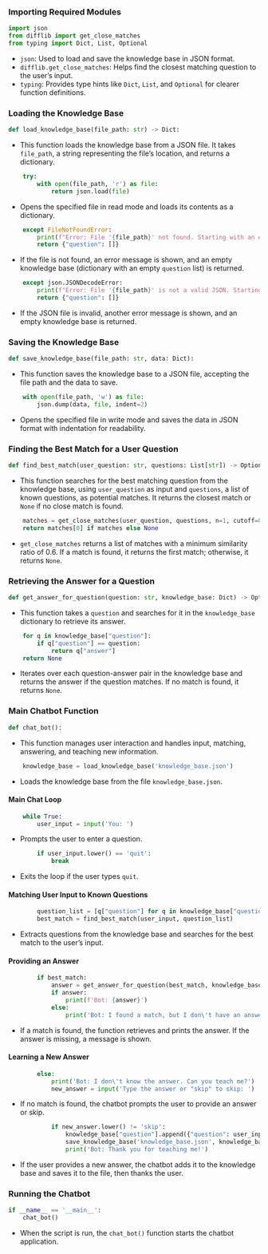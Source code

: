 ### Importing Required Modules
```python
import json
from difflib import get_close_matches
from typing import Dict, List, Optional
```
- `json`: Used to load and save the knowledge base in JSON format.
- `difflib.get_close_matches`: Helps find the closest matching question to the user’s input.
- `typing`: Provides type hints like `Dict`, `List`, and `Optional` for clearer function definitions.

### Loading the Knowledge Base
```python
def load_knowledge_base(file_path: str) -> Dict:
```
- This function loads the knowledge base from a JSON file. It takes `file_path`, a string representing the file’s location, and returns a dictionary.

```python
    try:
        with open(file_path, 'r') as file:
            return json.load(file)
```
- Opens the specified file in read mode and loads its contents as a dictionary.

```python
    except FileNotFoundError:
        print(f"Error: File '{file_path}' not found. Starting with an empty knowledge base.")
        return {"question": []}
```
- If the file is not found, an error message is shown, and an empty knowledge base (dictionary with an empty `question` list) is returned.

```python
    except json.JSONDecodeError:
        print(f"Error: File '{file_path}' is not a valid JSON. Starting with an empty knowledge base.")
        return {"question": []}
```
- If the JSON file is invalid, another error message is shown, and an empty knowledge base is returned.

### Saving the Knowledge Base
```python
def save_knowledge_base(file_path: str, data: Dict):
```
- This function saves the knowledge base to a JSON file, accepting the file path and the data to save.

```python
    with open(file_path, 'w') as file:
        json.dump(data, file, indent=2)
```
- Opens the specified file in write mode and saves the data in JSON format with indentation for readability.

### Finding the Best Match for a User Question
```python
def find_best_match(user_question: str, questions: List[str]) -> Optional[str]:
```
- This function searches for the best matching question from the knowledge base, using `user_question` as input and `questions`, a list of known questions, as potential matches. It returns the closest match or `None` if no close match is found.

```python
    matches = get_close_matches(user_question, questions, n=1, cutoff=0.6)
    return matches[0] if matches else None
```
- `get_close_matches` returns a list of matches with a minimum similarity ratio of 0.6. If a match is found, it returns the first match; otherwise, it returns `None`.

### Retrieving the Answer for a Question
```python
def get_answer_for_question(question: str, knowledge_base: Dict) -> Optional[str]:
```
- This function takes a `question` and searches for it in the `knowledge_base` dictionary to retrieve its answer.

```python
    for q in knowledge_base["question"]:
        if q["question"] == question:
            return q["answer"]
    return None
```
- Iterates over each question-answer pair in the knowledge base and returns the answer if the question matches. If no match is found, it returns `None`.

### Main Chatbot Function
```python
def chat_bot():
```
- This function manages user interaction and handles input, matching, answering, and teaching new information.

```python
    knowledge_base = load_knowledge_base('knowledge_base.json')
```
- Loads the knowledge base from the file `knowledge_base.json`.

#### Main Chat Loop
```python
    while True:
        user_input = input('You: ')
```
- Prompts the user to enter a question.

```python
        if user_input.lower() == 'quit':
            break
```
- Exits the loop if the user types `quit`.

#### Matching User Input to Known Questions
```python
        question_list = [q["question"] for q in knowledge_base["question"]]
        best_match = find_best_match(user_input, question_list)
```
- Extracts questions from the knowledge base and searches for the best match to the user’s input.

#### Providing an Answer
```python
        if best_match:
            answer = get_answer_for_question(best_match, knowledge_base)
            if answer:
                print(f'Bot: {answer}')
            else:
                print('Bot: I found a match, but I don\'t have an answer for it.')
```
- If a match is found, the function retrieves and prints the answer. If the answer is missing, a message is shown.

#### Learning a New Answer
```python
        else:
            print('Bot: I don\'t know the answer. Can you teach me?')
            new_answer = input('Type the answer or "skip" to skip: ')
```
- If no match is found, the chatbot prompts the user to provide an answer or skip.

```python
            if new_answer.lower() != 'skip':
                knowledge_base["question"].append({"question": user_input, "answer": new_answer})
                save_knowledge_base('knowledge_base.json', knowledge_base)
                print('Bot: Thank you for teaching me!')
```
- If the user provides a new answer, the chatbot adds it to the knowledge base and saves it to the file, then thanks the user.

### Running the Chatbot
```python
if __name__ == '__main__':
    chat_bot()
```
- When the script is run, the `chat_bot()` function starts the chatbot application.
